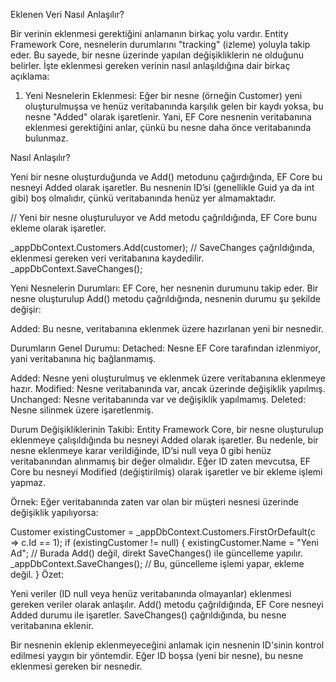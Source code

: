 ﻿Eklenen Veri Nasıl Anlaşılır?

Bir verinin eklenmesi gerektiğini anlamanın birkaç yolu vardır. Entity Framework Core, nesnelerin durumlarını "tracking" (izleme) yoluyla takip eder. Bu sayede, bir nesne üzerinde yapılan değişikliklerin ne olduğunu belirler. İşte eklenmesi gereken verinin nasıl anlaşıldığına dair birkaç açıklama:

1. Yeni Nesnelerin Eklenmesi:
Eğer bir nesne (örneğin Customer) yeni oluşturulmuşsa ve henüz veritabanında karşılık gelen bir kaydı yoksa, bu nesne "Added" olarak işaretlenir.
Yani, EF Core nesnenin veritabanına eklenmesi gerektiğini anlar, çünkü bu nesne daha önce veritabanında bulunmaz.

Nasıl Anlaşılır?

Yeni bir nesne oluşturduğunda ve Add() metodunu çağırdığında, EF Core bu nesneyi Added olarak işaretler. Bu nesnenin ID’si (genellikle Guid ya da int gibi) boş olmalıdır, çünkü veritabanında henüz yer almamaktadır.

// Yeni bir nesne oluşturuluyor ve Add metodu çağrıldığında, EF Core bunu ekleme olarak işaretler.

_appDbContext.Customers.Add(customer);
// SaveChanges çağrıldığında, eklenmesi gereken veri veritabanına kaydedilir.
_appDbContext.SaveChanges();

Yeni Nesnelerin Durumları:
EF Core, her nesnenin durumunu takip eder. Bir nesne oluşturulup Add() metodu çağrıldığında, nesnenin durumu şu şekilde değişir:

Added: Bu nesne, veritabanına eklenmek üzere hazırlanan yeni bir nesnedir.

Durumların Genel Durumu:
Detached: Nesne EF Core tarafından izlenmiyor, yani veritabanına hiç bağlanmamış.

Added: Nesne yeni oluşturulmuş ve eklenmek üzere veritabanına eklenmeye hazır.
Modified: Nesne veritabanında var, ancak üzerinde değişiklik yapılmış.
Unchanged: Nesne veritabanında var ve değişiklik yapılmamış.
Deleted: Nesne silinmek üzere işaretlenmiş.

Durum Değişikliklerinin Takibi:
Entity Framework Core, bir nesne oluşturulup eklenmeye çalışıldığında bu nesneyi Added olarak işaretler. Bu nedenle, bir nesne eklenmeye karar verildiğinde, ID’si null veya 0 gibi henüz veritabanından alınmamış bir değer olmalıdır. Eğer ID zaten mevcutsa, EF Core bu nesneyi Modified (değiştirilmiş) olarak işaretler ve bir ekleme işlemi yapmaz.

Örnek:
Eğer veritabanında zaten var olan bir müşteri nesnesi üzerinde değişiklik yapılıyorsa:

Customer existingCustomer = _appDbContext.Customers.FirstOrDefault(c => c.Id == 1);
if (existingCustomer != null)
{
    existingCustomer.Name = "Yeni Ad";
    // Burada Add() değil, direkt SaveChanges() ile güncelleme yapılır.
    _appDbContext.SaveChanges();  // Bu, güncelleme işlemi yapar, ekleme değil.
}
Özet:

Yeni veriler (ID null veya henüz veritabanında olmayanlar) eklenmesi gereken veriler olarak anlaşılır.
Add() metodu çağrıldığında, EF Core nesneyi Added durumu ile işaretler.
SaveChanges() çağrıldığında, bu nesne veritabanına eklenir.

Bir nesnenin eklenip eklenmeyeceğini anlamak için nesnenin ID'sinin kontrol edilmesi yaygın bir yöntemdir. Eğer ID boşsa (yeni bir nesne), bu nesne eklenmesi gereken bir nesnedir.